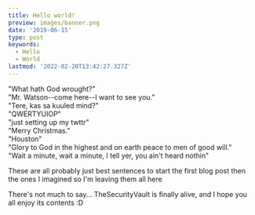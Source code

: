 ```yaml
---
title: Hello world!
preview: images/banner.png
date: '2019-06-15'
type: post
keywords:
  - Hello
  - World
lastmod: '2022-02-20T13:42:27.327Z'
---
```


"What hath God wrought?"  
"Mr. Watson--come here--I want to see you."  
"Tere, kas sa kuuled mind?"  
"QWERTYUIOP"  
"just setting up my twttr"  
"Merry Christmas."  
"Houston"  
"Glory to God in the highest and on earth peace to men of good will."  
"Wait a minute, wait a minute, I tell yer, you ain't heard nothin"  
  
These are all probably just best sentences to start the first blog post then the ones I imagined so I'm leaving them all here  
  
There's not much to say... TheSecurityVault is finally alive, and I hope you all enjoy its contents :D
